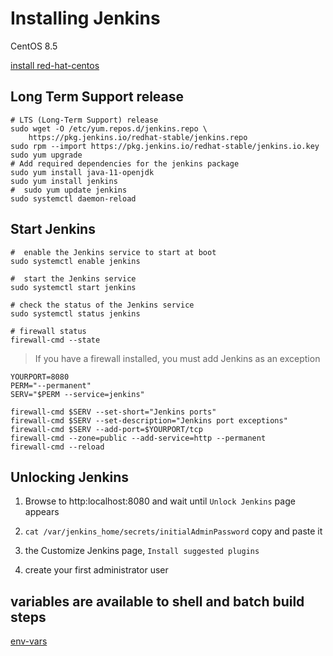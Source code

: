 # Installing Jenkins

CentOS 8.5

[install red-hat-centos](https://www.jenkins.io/doc/book/installing/linux/#red-hat-centos)

## Long Term Support release

```shell
# LTS (Long-Term Support) release 
sudo wget -O /etc/yum.repos.d/jenkins.repo \
    https://pkg.jenkins.io/redhat-stable/jenkins.repo
sudo rpm --import https://pkg.jenkins.io/redhat-stable/jenkins.io.key
sudo yum upgrade
# Add required dependencies for the jenkins package
sudo yum install java-11-openjdk
sudo yum install jenkins
#  sudo yum update jenkins
sudo systemctl daemon-reload
```

## Start Jenkins

```shell
#  enable the Jenkins service to start at boot
sudo systemctl enable jenkins

#  start the Jenkins service
sudo systemctl start jenkins

# check the status of the Jenkins service
sudo systemctl status jenkins

# firewall status
firewall-cmd --state
```

>If you have a firewall installed, you must add Jenkins as an exception

```shell
YOURPORT=8080
PERM="--permanent"
SERV="$PERM --service=jenkins"

firewall-cmd $SERV --set-short="Jenkins ports"
firewall-cmd $SERV --set-description="Jenkins port exceptions"
firewall-cmd $SERV --add-port=$YOURPORT/tcp
firewall-cmd --zone=public --add-service=http --permanent
firewall-cmd --reload
```

## Unlocking Jenkins

1. Browse to http:localhost:8080 and wait until `Unlock Jenkins` page appears

2. `cat /var/jenkins_home/secrets/initialAdminPassword` copy and paste it

3. the Customize Jenkins page, `Install suggested plugins`

4. create your first administrator user

## variables are available to shell and batch build steps

[env-vars](http://172.21.9.219:8080/env-vars.html/)

